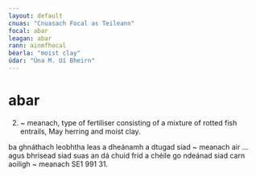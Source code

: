 ```yaml
---
layout: default
cnuas: "Cnuasach Focal as Teileann"
focal: abar
leagan: abar
rann: ainmfhocal 
béarla: "moist clay"
údar: "Úna M. Uí Bheirn"
---
```


# abar

2.  ~ meanach, type of fertiliser consisting of a mixture of
rotted fish entrails, May herring and moist clay. 

ba ghnáthach leobhtha leas a dheánamh a dtugad siad ~ meanach
air … agus bhrisead siad suas an dá chuid fríd a chéile
go ndeánad siad carn aoiligh ~ meanach SE1 991 31.

